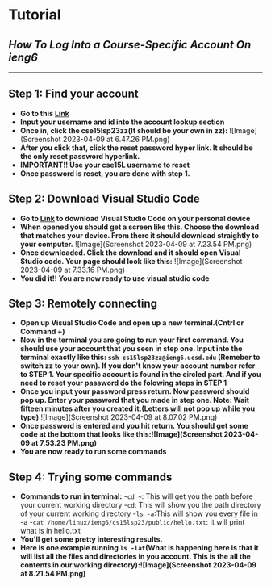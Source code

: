 # Tutorial
## *How To Log Into a Course-Specific Account On ieng6*
---
## Step 1: Find your account
- **Go to this [Link](https://sdacs.ucsd.edu/~icc/index.php)**
- **Input your username and id into the account lookup section**
- **Once in, click the cse15lsp23zz(It should be your own in zz):** ![Image](Screenshot 2023-04-09 at 6.47.26 PM.png)
- **After you click that, click the reset password hyper link. It should be the only reset password hyperlink.**
- **IMPORTANT!! Use your cse15L username to reset**
- **Once password is reset, you are done with step 1.**


## Step 2: Download Visual Studio Code
- **Go to [Link](https://code.visualstudio.com/) to download Visual Studio Code on your personal device**
- **When opened you should get a screen like this. Choose the download that matches your device. From there it should download straightly to your computer.** ![Image](Screenshot 2023-04-09 at 7.23.54 PM.png)
- **Once downloaded. Click the download and it should open Visual Studio code. Your page should look like this:** ![Image](Screenshot 2023-04-09 at 7.33.16 PM.png)
- **You did it!! You are now ready to use visual studio code**


## Step 3: Remotely connecting
- **Open up Visual Studio Code and open up a new terminal.(Cntrl or Command +)**
- **Now in the terminal you are going to run your first command. You should use your account that you seen in step one. Input into the terminal exactly like this: `ssh cs15lsp23zz@ieng6.ucsd.edu` (Remeber to switch zz to your own). If you don't know your account number refer to STEP 1. Your specific account is found in the circled part. And if you need to reset your password do the folowing steps in STEP 1**
- **Once you input your password press return. Now password should pop up. Enter your password that you made in step one. Note: Wait fifteen minutes after you created it.(Letters will not pop up while you type)** ![Image](Screenshot 2023-04-09 at 8.07.02 PM.png)
- **Once password is entered and you hit return. You should get some code at the bottom that looks like this:![Image](Screenshot 2023-04-09 at 7.53.23 PM.png)**
- **You are now ready to run some commands**


## Step 4: Trying some commands
- **Commands to run in terminal:**
-`cd ~`: This will get you the path before your current working directory
-`cd`: This will show you the path directory of your current working directory
-`ls -a`:This will show you every file in -a
-`cat /home/linux/ieng6/cs15lsp23/public/hello.txt`: It will print what is in hello.txt
- **You'll get some pretty interesting results.**
- **Here is one example running `ls -lat`(What is happening here is that it will list all the files and directories in you account. This is the all the contents in our working directory):![Image](Screenshot 2023-04-09 at 8.21.54 PM.png)**



